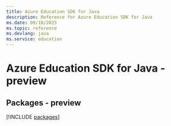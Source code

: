 ```yaml
---
title: Azure Education SDK for Java
description: Reference for Azure Education SDK for Java
ms.date: 09/18/2025
ms.topic: reference
ms.devlang: java
ms.service: education
---
```

# Azure Education SDK for Java - preview
## Packages - preview
[!INCLUDE [packages](education-index.md)]
